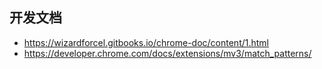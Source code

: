 ## 开发文档
- https://wizardforcel.gitbooks.io/chrome-doc/content/1.html
- https://developer.chrome.com/docs/extensions/mv3/match_patterns/

